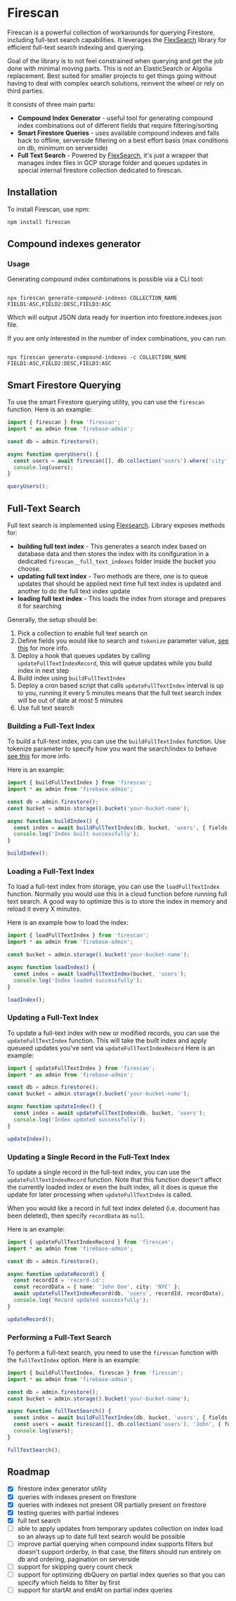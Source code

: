 # Firescan

Firescan is a powerful collection of workarounds for querying Firestore, including full-text search capabilities. It leverages the [FlexSearch](https://github.com/nextapps-de/flexsearch) library for efficient full-text search indexing and querying.

Goal of the library is to not feel constrained when querying and get the job done with minimal moving parts. This is not an ElasticSearch or Algolia replacement. Best suited for smaller projects to get things going without having to deal with complex search solutions, reinvent the wheel or rely on third parties.

It consists of three main parts:
- **Compound Index Generator** - useful tool for generating compound index combinations out of different fields that require filtering/sorting
- **Smart Firestore Queries** - uses available compound indexes and falls back to offline, serverside filtering on a best effort basis (max conditions on db, minimum on serverside)
- **Full Text Search** - Powered by [FlexSearch](https://github.com/nextapps-de/flexsearch), it's just a wrapper that manages index files in GCP storage folder and queues updates in special internal firestore collection dedicated to firescan.

## Installation

To install Firescan, use npm:

```sh
npm install firescan
```

## Compound indexes generator

### Usage

Generating compound index combinations is possible via a CLI tool:

```

npx firescan generate-compound-indexes COLLECTION_NAME FIELD1:ASC,FIELD2:DESC,FIELD3:ASC

```

Which will output JSON data ready for insertion into firestore.indexes.json file.

If you are only interested in the number of index combinations, you can run:

```

npx firescan generate-compound-indexes -c COLLECTION_NAME FIELD1:ASC,FIELD2:DESC,FIELD3:ASC

```

## Smart Firestore Querying

To use the smart Firestore querying utility, you can use the `firescan` function. Here is an example:

```javascript
import { firescan } from 'firescan';
import * as admin from 'firebase-admin';

const db = admin.firestore();

async function queryUsers() {
  const users = await firescan([], db.collection('users').where('city', '==', 'NYC'));
  console.log(users);
}

queryUsers();
```

## Full-Text Search

Full text search is implemented using [Flexsearch](https://github.com/nextapps-de/flexsearch). Library exposes methods for:
- **building full text index** - This generates a search index based on database data and then stores the index with its conifguration in a dedicated `firescan__full_text_indexes` folder inside the bucket you choose.
- **updating full text index** - Two methods are there, one is to queue updates that should be applied next time full text index is updated and another to do the full text index update
- **loading full text index** - This loads the index from storage and prepares it for searching

Generally, the setup should be:
1. Pick a collection to enable full text search on
2. Define fields you would like to search and `tokenize` parameter value, [see this](https://github.com/nextapps-de/flexsearch?tab=readme-ov-file#tokenizer-prefix-search) for more info.
3. Deploy a hook that queues updates by calling `updateFullTextIndexRecord`, this will queue updates while you build index in next step
4. Build index using `buildFullTextIndex`
5. Deploy a cron based script that calls `updateFullTextIndex` interval is up to you, running it every 5 minutes means that the full text search index will be out of date at most 5 minutes
6. Use full text search

### Building a Full-Text Index

To build a full-text index, you can use the `buildFullTextIndex` function. Use tokenize parameter to specify how you want the search/index to behave [see this](https://github.com/nextapps-de/flexsearch?tab=readme-ov-file#tokenizer-prefix-search) for more info.

Here is an example:

```ts
import { buildFullTextIndex } from 'firescan';
import * as admin from 'firebase-admin';

const db = admin.firestore();
const bucket = admin.storage().bucket('your-bucket-name');

async function buildIndex() {
  const index = await buildFullTextIndex(db, bucket, 'users', { fields: ['name', 'city'], tokenize: 'strict' });
  console.log('Index built successfully');
}

buildIndex();
```

### Loading a Full-Text Index

To load a full-text index from storage, you can use the `loadFullTextIndex` function. Normally you would use this in a cloud function before running full text search. A good way to optimize this is to store the index in memory and reload it every X minutes.

Here is an example how to load the index:

```ts
import { loadFullTextIndex } from 'firescan';
import * as admin from 'firebase-admin';

const bucket = admin.storage().bucket('your-bucket-name');

async function loadIndex() {
  const index = await loadFullTextIndex(bucket, 'users');
  console.log('Index loaded successfully');
}

loadIndex();
```

### Updating a Full-Text Index

To update a full-text index with new or modified records, you can use the `updateFullTextIndex` function. This will take the built index and apply queueed updates you've sent via `updateFullTextIndexRecord` Here is an example:

```ts
import { updateFullTextIndex } from 'firescan';
import * as admin from 'firebase-admin';

const db = admin.firestore();
const bucket = admin.storage().bucket('your-bucket-name');

async function updateIndex() {
  const index = await updateFullTextIndex(db, bucket, 'users');
  console.log('Index updated successfully');
}

updateIndex();
```

### Updating a Single Record in the Full-Text Index

To update a single record in the full-text index, you can use the `updateFullTextIndexRecord` function. Note that this function doesn't affect the currently loaded index or even the built index, all it does is queue the update for later processing when `updateFullTextIndex` is called.

When you would like a record in full text index deleted (i.e. document has been deleted), then specify `recordData` as `null`.

Here is an example:

```ts
import { updateFullTextIndexRecord } from 'firescan';
import * as admin from 'firebase-admin';

const db = admin.firestore();

async function updateRecord() {
  const recordId = 'record-id';
  const recordData = { name: 'John Doe', city: 'NYC' };
  await updateFullTextIndexRecord(db, 'users', recordId, recordData);
  console.log('Record updated successfully');
}

updateRecord();
```

### Performing a Full-Text Search

To perform a full-text search, you need to use the `firescan` function with the `fullTextIndex` option. Here is an example:

```ts
import { buildFullTextIndex, firescan } from 'firescan';
import * as admin from 'firebase-admin';

const db = admin.firestore();
const bucket = admin.storage().bucket('your-bucket-name');

async function fullTextSearch() {
  const index = await buildFullTextIndex(db, bucket, 'users', { fields: ['name', 'city'], tokenize: 'strict' });
  const users = await firescan([], db.collection('users'), 'John', { fullTextIndex: index });
  console.log(users);
}

fullTextSearch();
```

## Roadmap

- [x] firestore index generator utility
- [x] queries with indexes present on firestore
- [x] queries with indexes not present OR partially present on firestore
- [x] testing queries with partial indexes
- [x] full text search
- [ ] able to apply updates from temporary updates collection on index load so an always up to date full text search would be possible
- [ ] improve partial querying when compound index supports filters but doesn't support orderby, in that case, the filters should run entirely on db and ordering, pagination on serverside
- [ ] support for skipping query count check
- [ ] support for optimizing dbQuery on partial index queries so that you can specify which fields to filter by first
- [ ] support for startAt and endAt on partial index queries